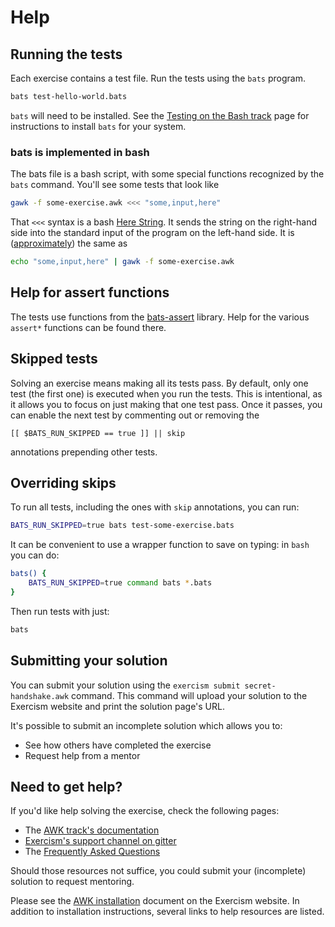 # Help

## Running the tests

Each exercise contains a test file.
Run the tests using the `bats` program.
```bash
bats test-hello-world.bats
```

`bats` will need to be installed.
See the [Testing on the Bash track][bash] page for instructions to install `bats` for your system.

### bats is implemented in bash

The bats file is a bash script, with some special functions recognized by the `bats` command.
You'll see some tests that look like
```sh
gawk -f some-exercise.awk <<< "some,input,here"
```
That `<<<` syntax is a bash [Here String][here-string].
It sends the string on the right-hand side into the standard input of the program on the left-hand side.
It is ([approximately][so]) the same as
```sh
echo "some,input,here" | gawk -f some-exercise.awk
```

## Help for assert functions

The tests use functions from the [bats-assert][bats-assert] library.
Help for the various `assert*` functions can be found there.

## Skipped tests

Solving an exercise means making all its tests pass.
By default, only one test (the first one) is executed when you run the tests.
This is intentional, as it allows you to focus on just making that one test pass.
Once it passes, you can enable the next test by commenting out or removing the

    [[ $BATS_RUN_SKIPPED == true ]] || skip

annotations prepending other tests.

## Overriding skips

To run all tests, including the ones with `skip` annotations, you can run:
```bash
BATS_RUN_SKIPPED=true bats test-some-exercise.bats
```

It can be convenient to use a wrapper function to save on typing: in `bash` you can do:
```bash
bats() {
    BATS_RUN_SKIPPED=true command bats *.bats
}
```
Then run tests with just:
```bash
bats
```

[bash]: https://exercism.org/docs/tracks/bash/tests
[bats-assert]: https://github.com/bats-core/bats-assert
[here-string]: https://www.gnu.org/software/bash/manual/bash.html#Here-Strings
[so]: https://unix.stackexchange.com/a/80372/4667

## Submitting your solution

You can submit your solution using the `exercism submit secret-handshake.awk` command.
This command will upload your solution to the Exercism website and print the solution page's URL.

It's possible to submit an incomplete solution which allows you to:

- See how others have completed the exercise
- Request help from a mentor

## Need to get help?

If you'd like help solving the exercise, check the following pages:

- The [AWK track's documentation](https://exercism.org/docs/tracks/awk)
- [Exercism's support channel on gitter](https://gitter.im/exercism/support)
- The [Frequently Asked Questions](https://exercism.org/docs/using/faqs)

Should those resources not suffice, you could submit your (incomplete) solution to request mentoring.

Please see the [AWK installation][installation] document on the Exercism website.
In addition to installation instructions, several links to help resources are listed.

[installation]: https://exercism.org/docs/tracks/awk/installation